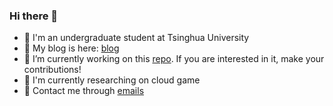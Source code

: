 ### Hi there 👋

- :memo: I'm an undergraduate student at Tsinghua University
- :book: My blog is here: [blog](https://blog.bobankh.com)
- 🔭 I’m currently working on this [repo](https://github.com/BobAnkh/LinuxBeginner). If you are interested in it, make your contributions!
- :pushpin: I'm currently researching on cloud game
- :email: Contact me through [emails](mailto:bobankhshen@gmail.com)

<!--
**BobAnkh/BobAnkh** is a ✨ _special_ ✨ repository because its `README.md` (this file) appears on your GitHub profile.

Here are some ideas to get you started:

- 🔭 I’m currently working on ...
- 🌱 I’m currently learning ...
- 👯 I’m looking to collaborate on ...
- 🤔 I’m looking for help with ...
- 💬 Ask me about ...
- 📫 How to reach me: ...
- 😄 Pronouns: ...
- ⚡ Fun fact: ...
-->
